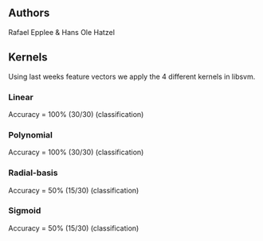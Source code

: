 ## Authors
Rafael Epplee & Hans Ole Hatzel

## Kernels
Using last weeks feature vectors we apply the 4 different kernels in libsvm.

### Linear
Accuracy = 100% (30/30) (classification)

### Polynomial
Accuracy = 100% (30/30) (classification)

### Radial-basis
Accuracy = 50% (15/30) (classification)

### Sigmoid
Accuracy = 50% (15/30) (classification)
